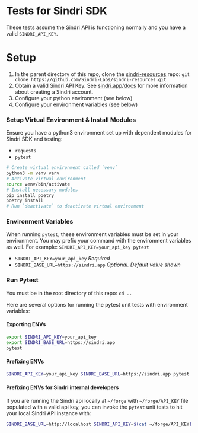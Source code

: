 # Tests for Sindri SDK

These tests assume the Sindri API is functioning normally and you have a valid `SINDRI_API_KEY`.

# Setup
1. In the parent directory of this repo, clone the [sindri-resources](https://github.com/Sindri-Labs/sindri-resources) repo: `git clone https://github.com/Sindri-Labs/sindri-resources.git`
1. Obtain a valid Sindri API Key. See [sindri.app/docs](sindri.app/docs) for more information about creating a Sindri account.
1. Configure your python environment (see below)
1. Configure your environment variables (see below)

### Setup Virtual Environment & Install Modules
Ensure you have a python3 environment set up with dependent modules for Sindri SDK and testing:
- `requests`
- `pytest`

```bash
# Create virtual environment called `venv`
python3 -m venv venv
# Activate virtual environment
source venv/bin/activate
# Install necessary modules
pip install poetry
poetry install
# Run `deactivate` to deactivate virtual environment
```

### Environment Variables
When running `pytest`, these environment variables must be set in your environment. You may prefix your command with the environment variables as well. For example: `SINDRI_API_KEY=your_api_key pytest`

- `SINDRI_API_KEY=your_api_key` *Required*
- `SINDRI_BASE_URL=https://sindri.app` *Optional. Default value shown*

### Run Pytest
You must be in the root directory of this repo: `cd ..`

Here are several options for running the pytest unit tests with environment variables:

#### Exporting ENVs
```bash
export SINDRI_API_KEY=your_api_key
export SINDRI_BASE_URL=https://sindri.app
pytest
```

#### Prefixing ENVs
```bash
SINDRI_API_KEY=your_api_key SINDRI_BASE_URL=https://sindri.app pytest
```

#### Prefixing ENVs for Sindri internal developers
If you are running the Sindri api locally at `~/forge` with `~/forge/API_KEY` file populated with a valid api key, you can invoke the `pytest` unit tests to hit your local Sindri API instance with:
```bash
SINDRI_BASE_URL=http://localhost SINDRI_API_KEY=$(cat ~/forge/API_KEY) pytest
```
